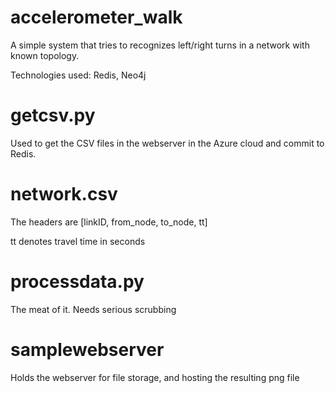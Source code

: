accelerometer_walk
==================

A simple system that tries to recognizes left/right turns in a network with known topology.

Technologies used: Redis, Neo4j


getcsv.py
==================
Used to get the CSV files in the webserver in the Azure cloud and commit to Redis.


network.csv
==================
The headers are [linkID, from_node, to_node, tt]

tt denotes travel time in seconds

processdata.py
=================
The meat of it. Needs serious scrubbing


samplewebserver
=====================
Holds the webserver for file storage, and hosting the resulting png file
